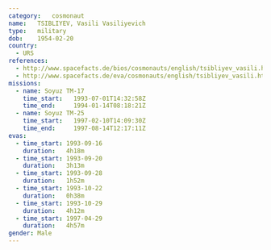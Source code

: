 ```yaml
---
category:	cosmonaut
name:	TSIBLIYEV, Vasili Vasiliyevich 
type:	military
dob:	1954-02-20
country:
  - URS
references:
  - http://www.spacefacts.de/bios/cosmonauts/english/tsibliyev_vasili.htm
  - http://www.spacefacts.de/eva/cosmonauts/english/tsibliyev_vasili.htm
missions:
  - name: Soyuz TM-17
    time_start:   1993-07-01T14:32:58Z
    time_end:     1994-01-14T08:18:21Z
  - name: Soyuz TM-25
    time_start:   1997-02-10T14:09:30Z
    time_end:     1997-08-14T12:17:11Z
evas:
  - time_start: 1993-09-16
    duration:   4h18m
  - time_start: 1993-09-20
    duration:   3h13m
  - time_start: 1993-09-28
    duration:   1h52m
  - time_start: 1993-10-22
    duration:   0h38m
  - time_start: 1993-10-29
    duration:   4h12m
  - time_start: 1997-04-29
    duration:   4h57m
gender:	Male
---
```

